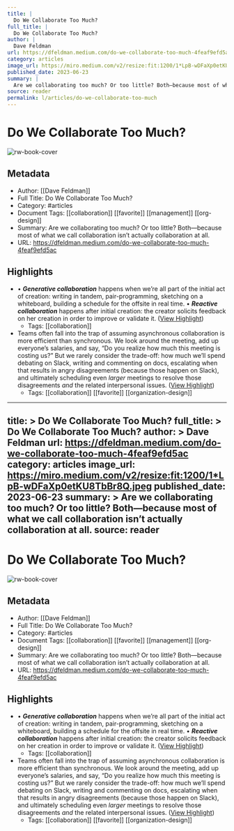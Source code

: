 ```yaml
---
title: |
  Do We Collaborate Too Much?
full_title: |
  Do We Collaborate Too Much?
author: |
  Dave Feldman
url: https://dfeldman.medium.com/do-we-collaborate-too-much-4feaf9efd5ac
category: articles
image_url: https://miro.medium.com/v2/resize:fit:1200/1*LpB-wDFaXp0etKU8TbBr8Q.jpeg
published_date: 2023-06-23
summary: |
  Are we collaborating too much? Or too little? Both—because most of what we call collaboration isn’t actually collaboration at all.
source: reader
permalink: l/articles/do-we-collaborate-too-much
---
```

# Do We Collaborate Too Much?

![rw-book-cover](https://miro.medium.com/v2/resize:fit:1200/1*LpB-wDFaXp0etKU8TbBr8Q.jpeg)

## Metadata
- Author: [[Dave Feldman]]
- Full Title: Do We Collaborate Too Much?
- Category: #articles
- Document Tags: [[collaboration]] [[favorite]] [[management]] [[org-design]] 
- Summary: Are we collaborating too much? Or too little? Both—because most of what we call collaboration isn’t actually collaboration at all.
- URL: https://dfeldman.medium.com/do-we-collaborate-too-much-4feaf9efd5ac

## Highlights
- • ***Generative collaboration*** happens when we’re all part of the initial act of creation: writing in tandem, pair-programming, sketching on a whiteboard, building a schedule for the offsite in real time.
  • ***Reactive collaboration*** happens after initial creation: the creator solicits feedback on her creation in order to improve or validate it. ([View Highlight](https://read.readwise.io/read/01h4dp2dhq9d8snmmk2ph9txqa))
    - Tags: [[collaboration]] 
- Teams often fall into the trap of assuming asynchronous collaboration is more efficient than synchronous. We look around the meeting, add up everyone’s salaries, and say, “Do you realize how much this meeting is costing us?” But we rarely consider the trade-off: how much we’ll spend debating on Slack, writing and commenting on docs, escalating when that results in angry disagreements (because those happen on Slack), and ultimately scheduling even *larger* meetings to resolve those disagreements *and* the related interpersonal issues. ([View Highlight](https://read.readwise.io/read/01h4dp4me29sptysxhmrqpf6k8))
    - Tags: [[collaboration]] [[favorite]] [[organization-design]] 


---
title: >
  Do We Collaborate Too Much?
full_title: >
  Do We Collaborate Too Much?
author: >
  Dave Feldman
url: https://dfeldman.medium.com/do-we-collaborate-too-much-4feaf9efd5ac
category: articles
image_url: https://miro.medium.com/v2/resize:fit:1200/1*LpB-wDFaXp0etKU8TbBr8Q.jpeg
published_date: 2023-06-23
summary: >
  Are we collaborating too much? Or too little? Both—because most of what we call collaboration isn’t actually collaboration at all.
source: reader
---
# Do We Collaborate Too Much?

![rw-book-cover](https://miro.medium.com/v2/resize:fit:1200/1*LpB-wDFaXp0etKU8TbBr8Q.jpeg)

## Metadata
- Author: [[Dave Feldman]]
- Full Title: Do We Collaborate Too Much?
- Category: #articles
- Document Tags: [[collaboration]] [[favorite]] [[management]] [[org-design]] 
- Summary: Are we collaborating too much? Or too little? Both—because most of what we call collaboration isn’t actually collaboration at all.
- URL: https://dfeldman.medium.com/do-we-collaborate-too-much-4feaf9efd5ac

## Highlights
- • ***Generative collaboration*** happens when we’re all part of the initial act of creation: writing in tandem, pair-programming, sketching on a whiteboard, building a schedule for the offsite in real time.
  • ***Reactive collaboration*** happens after initial creation: the creator solicits feedback on her creation in order to improve or validate it. ([View Highlight](https://read.readwise.io/read/01h4dp2dhq9d8snmmk2ph9txqa))
    - Tags: [[collaboration]] 
- Teams often fall into the trap of assuming asynchronous collaboration is more efficient than synchronous. We look around the meeting, add up everyone’s salaries, and say, “Do you realize how much this meeting is costing us?” But we rarely consider the trade-off: how much we’ll spend debating on Slack, writing and commenting on docs, escalating when that results in angry disagreements (because those happen on Slack), and ultimately scheduling even *larger* meetings to resolve those disagreements *and* the related interpersonal issues. ([View Highlight](https://read.readwise.io/read/01h4dp4me29sptysxhmrqpf6k8))
    - Tags: [[collaboration]] [[favorite]] [[organization-design]] 


